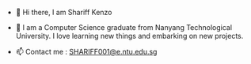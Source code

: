 - 👋 Hi there, I am Shariff Kenzo
- 👀 I am a Computer Science graduate from Nanyang Technological University. I love learning new things and embarking on new projects.

- 📫 Contact me : SHARIFF001@e.ntu.edu.sg








<!---
ShariffKenzo/ShariffKenzo is a ✨ special ✨ repository because its `README.md` (this file) appears on your GitHub profile.
You can click the Preview link to take a look at your changes.
--->
